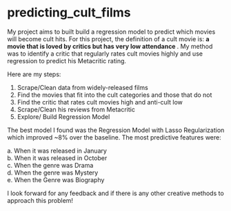 # predicting_cult_films

 My project aims to built build a regression model to predict which movies will become cult hits. For this project, the definition of a cult movie is: <b> a movie that is loved by critics but has very low attendance </b>. My method was to identify a critic that regularly rates cult movies highly and use regression to predict his Metacritic rating.
 
Here are my steps:

1. Scrape/Clean data from widely-released films
2. Find the movies that fit into the cult categories and those that do not
3. Find the critic that rates cult movies high and anti-cult low
4. Scrape/Clean his reviews from Metacritic
5. Explore/ Build Regression Model

The best model I found was the Regression Model with Lasso Regularization which improved ~8% over the baseline. The most predictive features were:<br>

a. When it was released in January<br>
b. When it was released in October<br>
c. When the genre was Drama<br>
d. When the genre was Mystery<br>
e. When the Genre was Biography<br>

I look forward for any feedback and if there is any other creative methods to approach this problem!